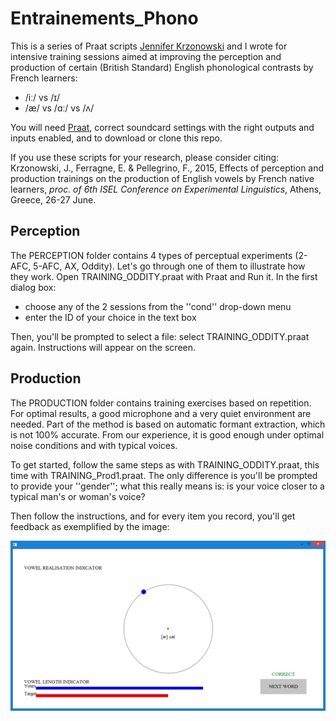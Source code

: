 # Entrainements_Phono
This is a series of Praat scripts [Jennifer Krzonowski](http://www.ddl.cnrs.fr/Annuaires/index.asp?Langue=EN&Page=Jennifer+KRZONOWSKI&) and I wrote for intensive training sessions aimed at improving the perception and production of certain (British Standard) English phonological contrasts by French learners: 
- /iː/ vs /ɪ/
- /æ/ vs /ɑː/ vs /ʌ/

You will need [Praat](http://www.fon.hum.uva.nl/praat/), correct soundcard settings with the right outputs and inputs enabled, and to download or clone this repo.

If you use these scripts for your research, please consider citing:
Krzonowski, J., Ferragne, E. & Pellegrino, F., 2015, Effects of perception and production trainings on the production of English vowels by French native learners, *proc. of 6th ISEL Conference on Experimental Linguistics*, Athens, Greece, 26-27 June. 

## Perception

The PERCEPTION folder contains 4 types of perceptual experiments (2-AFC, 5-AFC, AX, Oddity). Let's go through one of them to illustrate how they work. 
Open TRAINING_ODDITY.praat with Praat and Run it. 
In the first dialog box:
- choose any of the 2 sessions from the ''cond'' drop-down menu
- enter the ID of your choice in the text box

Then, you'll be prompted to select a file: select TRAINING_ODDITY.praat again. 
Instructions will appear on the screen. 

## Production

The PRODUCTION folder contains training exercises based on repetition. For optimal results, a good microphone and a very quiet environment are needed. Part of the method is based on automatic formant extraction, which is not 100% accurate. From our experience, it is good enough under optimal noise conditions and with typical voices. 

To get started, follow the same steps as with TRAINING_ODDITY.praat, this time with TRAINING_Prod1.praat. The only difference is you'll be prompted to provide your ''gender''; what this really means is: is your voice closer to a typical man's or woman's voice?

Then follow the instructions, and for every item you record, you'll get feedback as exemplified by the image:

<p align="center">
<img src="https://github.com/emmanuelferragne/Entrainements_Phono/blob/master/productionScreen.png" width="600"/>
</p>

